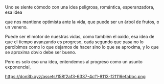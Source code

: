 Uno se siente cómodo con una idea peligrosa, romántica, esperanzadora, esa idea

que nos mantiene optimista ante la vida, que puede ser un  árbol de frutos, o un veneno.

Puede ser el motor de nuestras vidas, como también el oxido, esa idea de que el tiempo avanzando es progreso,  cada segundo que pasa no lo percibimos como lo que dejamos de hacer sino lo que se aproxima, y lo que se aproxima obvio debe ser bueno.

Pero es solo eso una idea,  entendemos al  progreso como un asunto exponencial, 

https://don3b.xyz/assets/158f2af3-6337-4cf1-8113-f2f116efabbc.png
